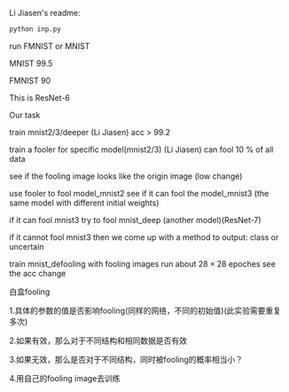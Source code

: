 Li Jiasen's readme:

```bash
python inp.py
```

run FMNIST or MNIST

MNIST 99.5

FMNIST 90

This is ResNet-6




Our task

train mnist2/3/deeper (Li Jiasen)
acc > 99.2

train a fooler for specific model(mnist2/3)  (Li Jiasen)
can fool 10 % of all data

see if the fooling image looks like the origin image (low change)

use fooler to fool model_mnist2
see if it can fool the model_mnist3 (the same model with different initial weights)

if it can fool mnist3
try to fool mnist_deep (another model)(ResNet-7)

if it cannot fool mnist3
then we come up with a method to output: class or uncertain

train mnist_defooling with fooling images run about  $28 \times 28$ epoches
see the acc change





白盒fooling 

1.具体的参数的值是否影响fooling(同样的网络，不同的初始值)(此实验需要重复多次)

2.如果有效，那么对于不同结构和相同数据是否有效

3.如果无效，那么是否对于不同结构，同时被fooling的概率相当小？

4.用自己的fooling image去训练



